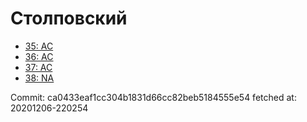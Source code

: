 # Столповский
- [35: AC](35.md)
- [36: AC](36.md)
- [37: AC](37.md)
- [38: NA](38.md)

Commit: ca0433eaf1cc304b1831d66cc82beb5184555e54
 fetched at: 20201206-220254
